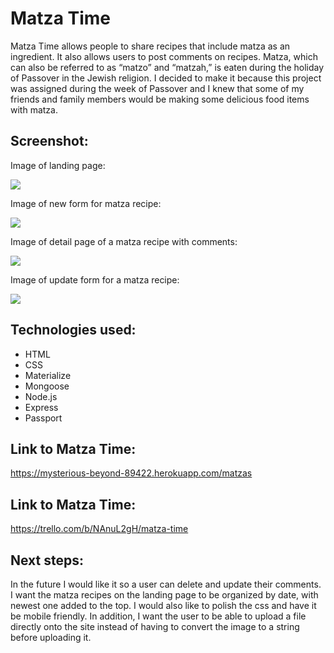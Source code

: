 # Matza Time

Matza Time allows people to share recipes that include matza as an ingredient. It also allows users to post comments on recipes. Matza, which can also be referred to as “matzo” and “matzah,” is eaten during the holiday of Passover in the Jewish religion. I decided to make it because this project was assigned during the week of Passover and I knew that some of my friends and family members would be making some delicious food items with matza.

## Screenshot:

Image of landing page:

<img src="https://i.imgur.com/gcPYct6.jpg">

Image of new form for matza recipe:

<img src="https://i.imgur.com/SQktQ1L.png">

Image of detail page of a matza recipe with comments:

<img src="https://i.imgur.com/8iwWe5N.png">

Image of update form for a matza recipe:

<img src="https://i.imgur.com/P3IQ4qg.png">

## Technologies used:

- HTML
- CSS
- Materialize
- Mongoose
- Node.js
- Express 
- Passport

## Link to Matza Time:

https://mysterious-beyond-89422.herokuapp.com/matzas

## Link to Matza Time:

https://trello.com/b/NAnuL2gH/matza-time

## Next steps:

In the future I would like it so a user can delete and update their comments. I want the matza recipes on the landing page to be organized by date, with newest one added to the top. I would also like to polish the css and have it be mobile friendly. In addition, I want the user to be able to upload a file directly onto the site instead of having to convert the image to a string before uploading it.
